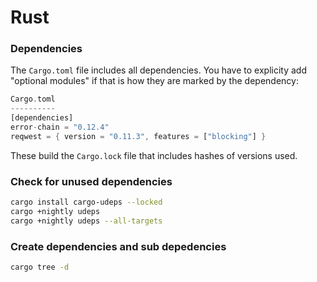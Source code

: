 # Rust

### Dependencies

The `Cargo.toml` file includes all dependencies.  You have to explicity add "optional modules" if that is how they are marked by the dependency:

```rust
Cargo.toml
----------
[dependencies]
error-chain = "0.12.4"
reqwest = { version = "0.11.3", features = ["blocking"] }
```

These build the `Cargo.lock` file that includes hashes of versions used.

### Check for unused dependencies

```bash
cargo install cargo-udeps --locked
cargo +nightly udeps
cargo +nightly udeps --all-targets
```

### Create dependencies and sub depedencies

```bash
cargo tree -d
```
